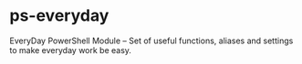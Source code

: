# ps-everyday
EveryDay PowerShell Module – Set of useful functions, aliases and settings to make everyday work be easy.
